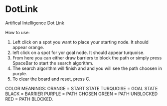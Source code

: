 # DotLink
Artifical Intelligence  Dot Link

How to use: 
1. Left click on a spot you want to place your starting node. It should appear orange.
2. left click on a spot for yor goal node. It should appear turquoise.
3. From here you can either draw barriers to block the path or simply press SpaceBar to start the search algorithm.
4. The search algorithm will finish and and you will see the path choosen in purple.
5. To clear the board and reset, press C.

COLOR MEANINGS:
ORANGE = START STATE
TURQUOISE = GOAL STATE
BLACK = BARRIER 
PURPLE = PATH CHOSEN
GREEN = PATH UNBLOCKED
RED = PATH BLOCKED.
